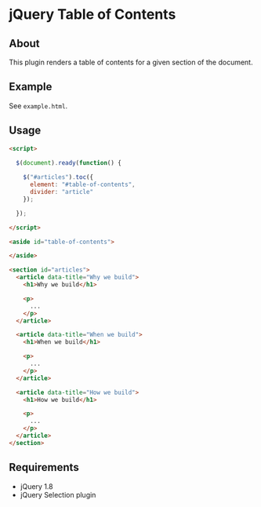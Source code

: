 # jQuery Table of Contents

## About

This plugin renders a table of contents for a given section of the document.

## Example

See `example.html`.

## Usage

```html
<script>
  
  $(document).ready(function() {

    $("#articles").toc({
      element: "#table-of-contents",
      divider: "article"
    });

  });

</script>

<aside id="table-of-contents">

</aside>

<section id="articles">
  <article data-title="Why we build">
    <h1>Why we build</h1>

    <p>
      ...
    </p>
  </article>

  <article data-title="When we build">
    <h1>When we build</h1>

    <p>
      ...
    </p>
  </article>

  <article data-title="How we build">
    <h1>How we build</h1>

    <p>
      ...
    </p>
  </article>
</section>
```

## Requirements

* jQuery 1.8
* jQuery Selection plugin
